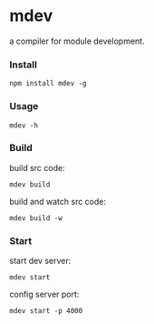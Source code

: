 # mdev

a compiler for module development.

### Install
`npm install mdev -g`

### Usage
`mdev -h`

### Build
build src code:

`mdev build`

build and watch src code:

`mdev build -w`

### Start
start dev server:

`mdev start`

config server port:

`mdev start -p 4000`
